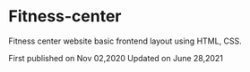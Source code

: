 # Fitness-center
Fitness center website basic frontend layout using HTML, CSS.

First published on Nov 02,2020
Updated on June 28,2021
